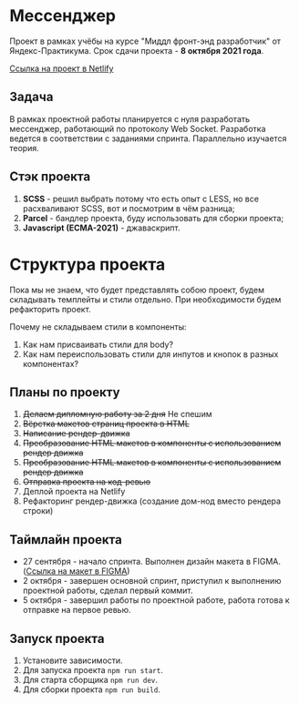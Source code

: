 # Мессенджер
Проект в рамках учёбы на курсе "Миддл фронт-энд разработчик" от Яндекс-Практикума. Срок сдачи проекта - **8 октября 2021 года**.

[Ссылка на проект в Netlify](https://615ca2aca41d2100072bf6fc--cranky-swanson-2f3c88.netlify.app/)

## Задача
В рамках проектной работы планируется с нуля разработать мессенджер, работающий по протоколу Web Socket. Разработка ведется
в соответствии с заданиями спринта. Параллельно изучается теория.

## Стэк проекта
1) **SCSS** - решил выбрать потому что есть опыт с LESS, но все расхваливают SCSS, вот и посмотрим в чём разница;
2) **Parcel** - бандлер проекта, буду использовать для сборки проекта;
3) **Javascript (ECMA-2021)** - джаваскрипт.

# Структура проекта
Пока мы не знаем, что будет представлять собою проект, будем складывать темплейты и стили отдельно. При необходимости будем 
рефакторить проект.

Почему не складываем стили в компоненты:
1) Как нам присваивать стили для body?
2) Как нам переиспользовать стили для инпутов и кнопок в разных компонентах?

## Планы по проекту
1) ~~Делаем дипломную работу за 2 дня~~ Не спешим
2) ~~Вёрстка макетов страниц проекта в HTML~~
3) ~~Написание рендер-движка~~
4) ~~Преобразование HTML макетов в компоненты с использованием рендер движка~~
5) ~~Преобразование HTML макетов в компоненты с использованием рендер движка~~
6) ~~Отправка проекта на код-ревью~~
7) Деплой проекта на Netlify
7) Рефакторинг рендер-движка (создание дом-нод вместо рендера строки)

## Таймлайн проекта
* 27 сентября - начало спринта. Выполнен дизайн макета в FIGMA. ([Ссылка на макет в FIGMA](https://www.figma.com/file/d1jGyXq8brbb92FTzOIIJI/Messenger-Praktikum?node-id=0%3A1))
* 2 октября - завершен основной спринт, приступил к выполнению проектной работы, сделал первый коммит.
* 5 октября - завершил работы по проектной работе, работа готова к отправке на первое ревью.

## Запуск проекта
1) Установите зависимости.
2) Для запуска проекта `npm run start`.
3) Для старта сборщика `npm run dev`.
4) Для сборки проекта `npm run build`.
